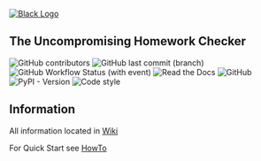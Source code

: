 [![Black Logo](https://raw.githubusercontent.com/Veniamin-Arefev/HWorker/main/docs/_static/logo.png)](https://hworker.readthedocs.io/en/stable/)

## The Uncompromising Homework Checker
  
![GitHub contributors](https://img.shields.io/github/contributors/FrBrGeorge/HWorker)
![GitHub last commit (branch)](https://img.shields.io/github/last-commit/FrBrGeorge/HWorker/main)
![GitHub Workflow Status (with event)](https://img.shields.io/github/actions/workflow/status/FrBrGeorge/HWorker/pull_requests%26push.yaml?label=Tests)
![Read the Docs](https://img.shields.io/readthedocs/hworker)
![GitHub](https://img.shields.io/github/license/FrBrGeorge/HWorker)
![PyPI - Version](https://img.shields.io/pypi/v/hworker)
![Code style](https://img.shields.io/badge/code%20style-black-000000.svg)

## Information

All information located in [Wiki](https://github.com/FrBrGeorge/HWorker/wiki/)

For Quick Start see [HowTo](https://github.com/FrBrGeorge/HWorker/wiki/HowTo)

